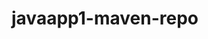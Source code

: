 # javaapp1-maven-repo

<!--	<repositories>-->
<!--		<repository>-->
<!--			<id>JavaApp1</id>-->
<!--			<url>https://raw.github.com/enes-yilmaz/javaapp1-maven-repo/main</url>-->
<!--		</repository>-->
<!--	</repositories>-->
  
  
 <!--	<dependencies>-->
<!--		<dependency>-->
<!--			<groupId>org.ylmzz</groupId>-->
<!--			<artifactId>org-ylmzz-util-console</artifactId>-->
<!--			<version>10.0.0</version>-->
<!--		</dependency>-->

<!--		<dependency>-->
<!--			<groupId>org.ylmzz</groupId>-->
<!--			<artifactId>org-ylmzz-util</artifactId>-->
<!--			<version>10.0.0</version>-->
<!--		</dependency>-->

<!--		-->
<!--	</dependencies>-->
